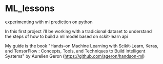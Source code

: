 # ML_lessons
experimenting with ml prediction on python


In this first project i'll be working with a tradicional dataset to understand the steps of how to build a ml model based on sckit-learn api

My guide is the book "Hands-on Machine Learning with Scikit-Learn, Keras, and TensorFlow : Concepts, Tools, and Techniques to Build Intelligent Systems" 
by Aurelien Geron (https://github.com/ageron/handson-ml)
